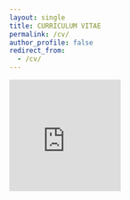 ```yaml
---
layout: single
title: CURRICULUM VITAE
permalink: /cv/
author_profile: false
redirect_from:
  - /cv/
---
```


<embed src="https://github.com/KensleyBlaise/KensleyBlaise.github.io/blob/master/assets/files/CV of Kensley Blaise.pdf" width="200" height="200" type='application/pdf'>

